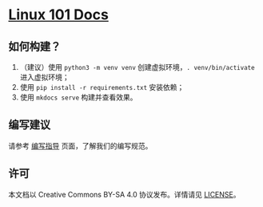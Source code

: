 # [Linux 101 Docs](https://101.lug.ustc.edu.cn/)

## 如何构建？

1. （建议）使用 `python3 -m venv venv` 创建虚拟环境，`. venv/bin/activate` 进入虚拟环境；
2. 使用 `pip install -r requirements.txt` 安装依赖；
3. 使用 `mkdocs serve` 构建并查看效果。

## 编写建议

请参考 [编写指导](https://101.lug.ustc.edu.cn/Spec/) 页面，了解我们的编写规范。

## 许可

本文档以 Creative Commons BY-SA 4.0 协议发布。详情请见 [LICENSE](LICENSE)。
